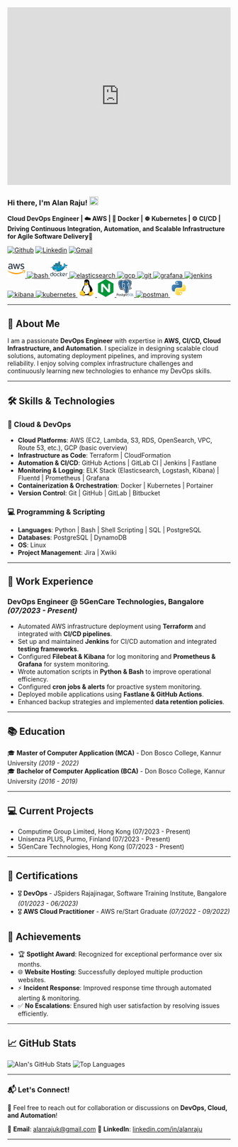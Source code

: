 <iframe src="https://alanraju22.github.io/alanraju22/git-profile/header-git.svg" width="100%" height="400" style="border:none;"></iframe>

<!--<img src="https://raw.githubusercontent.com/alanraju22/alanraju22/main/git-profile/header-git.svg" alt="GitHub Header" width="100%">-->

### Hi there, I'm Alan Raju! <img src="https://media.giphy.com/media/hvRJCLFzcasrR4ia7z/giphy.gif" width="20px" height="20px">

**Cloud DevOps Engineer | ☁️ AWS | 🐳 Docker | ☸️ Kubernetes | ⚙️ CI/CD | Driving Continuous Integration, Automation, and Scalable Infrastructure for Agile Software Delivery🚀**

[![Github](https://img.shields.io/badge/-Github-000?style=flat&logo=Github&logoColor=white)](https://github.com/alanraju22)
[![Linkedin](https://img.shields.io/badge/-LinkedIn-blue?style=flat&logo=Linkedin&logoColor=white)](https://www.linkedin.com/in/alanraju/)
[![Gmail](https://img.shields.io/badge/-Gmail-c14438?style=flat&logo=Gmail&logoColor=white)](mailto:alanrajuk@gmail.com)
<!-- [![Instagram](https://img.shields.io/badge/-Instagram-c13584?style=flat&labelColor=c13584&logo=instagram&logoColor=white)](https://www.instagram.com/murillo_comino/) -->

<p align="left"> <a href="https://aws.amazon.com" target="_blank" rel="noreferrer"> <img src="https://raw.githubusercontent.com/devicons/devicon/master/icons/amazonwebservices/amazonwebservices-original-wordmark.svg" alt="aws" width="40" height="40"/> </a> <a href="https://www.gnu.org/software/bash/" target="_blank" rel="noreferrer"> <img src="https://www.vectorlogo.zone/logos/gnu_bash/gnu_bash-icon.svg" alt="bash" width="40" height="40"/> </a> <a href="https://www.docker.com/" target="_blank" rel="noreferrer"> <img src="https://raw.githubusercontent.com/devicons/devicon/master/icons/docker/docker-original-wordmark.svg" alt="docker" width="40" height="40"/> </a> <a href="https://www.elastic.co" target="_blank" rel="noreferrer"> <img src="https://www.vectorlogo.zone/logos/elastic/elastic-icon.svg" alt="elasticsearch" width="40" height="40"/> </a> <a href="https://cloud.google.com" target="_blank" rel="noreferrer"> <img src="https://www.vectorlogo.zone/logos/google_cloud/google_cloud-icon.svg" alt="gcp" width="40" height="40"/> </a> <a href="https://git-scm.com/" target="_blank" rel="noreferrer"> <img src="https://www.vectorlogo.zone/logos/git-scm/git-scm-icon.svg" alt="git" width="40" height="40"/> </a> <a href="https://grafana.com" target="_blank" rel="noreferrer"> <img src="https://www.vectorlogo.zone/logos/grafana/grafana-icon.svg" alt="grafana" width="40" height="40"/> </a> <a href="https://www.jenkins.io" target="_blank" rel="noreferrer"> <img src="https://www.vectorlogo.zone/logos/jenkins/jenkins-icon.svg" alt="jenkins" width="40" height="40"/> </a> <a href="https://www.elastic.co/kibana" target="_blank" rel="noreferrer"> <img src="https://www.vectorlogo.zone/logos/elasticco_kibana/elasticco_kibana-icon.svg" alt="kibana" width="40" height="40"/> </a> <a href="https://kubernetes.io" target="_blank" rel="noreferrer"> <img src="https://www.vectorlogo.zone/logos/kubernetes/kubernetes-icon.svg" alt="kubernetes" width="40" height="40"/> </a> <a href="https://www.linux.org/" target="_blank" rel="noreferrer"> <img src="https://raw.githubusercontent.com/devicons/devicon/master/icons/linux/linux-original.svg" alt="linux" width="40" height="40"/> </a> <a href="https://www.nginx.com" target="_blank" rel="noreferrer"> <img src="https://raw.githubusercontent.com/devicons/devicon/master/icons/nginx/nginx-original.svg" alt="nginx" width="40" height="40"/> </a> <a href="https://www.postgresql.org" target="_blank" rel="noreferrer"> <img src="https://raw.githubusercontent.com/devicons/devicon/master/icons/postgresql/postgresql-original-wordmark.svg" alt="postgresql" width="40" height="40"/> </a> <a href="https://postman.com" target="_blank" rel="noreferrer"> <img src="https://www.vectorlogo.zone/logos/getpostman/getpostman-icon.svg" alt="postman" width="40" height="40"/> </a> <a href="https://www.python.org" target="_blank" rel="noreferrer"> <img src="https://raw.githubusercontent.com/devicons/devicon/master/icons/python/python-original.svg" alt="python" width="40" height="40"/> </a> </p>


---

## 📝 About Me
I am a passionate **DevOps Engineer** with expertise in **AWS, CI/CD, Cloud Infrastructure, and Automation**. I specialize in designing scalable cloud solutions, automating deployment pipelines, and improving system reliability. I enjoy solving complex infrastructure challenges and continuously learning new technologies to enhance my DevOps skills.

---

## 🛠️ Skills & Technologies

### 🚀 Cloud & DevOps
- **Cloud Platforms**: AWS (EC2, Lambda, S3, RDS, OpenSearch, VPC, Route 53, etc.), GCP (basic overview)
- **Infrastructure as Code**: Terraform | CloudFormation
- **Automation & CI/CD**: GitHub Actions | GitLab CI | Jenkins | Fastlane
- **Monitoring & Logging**: ELK Stack (Elasticsearch, Logstash, Kibana) | Fluentd | Prometheus | Grafana
- **Containerization & Orchestration**: Docker | Kubernetes | Portainer
- **Version Control**: Git | GitHub | GitLab | Bitbucket

### 💻 Programming & Scripting
- **Languages**: Python | Bash | Shell Scripting | SQL | PostgreSQL
- **Databases**: PostgreSQL | DynamoDB
- **OS**: Linux
- **Project Management**: Jira | Xwiki

---

## 💼 Work Experience

### **DevOps Engineer @ 5GenCare Technologies, Bangalore** *(07/2023 - Present)*
- Automated AWS infrastructure deployment using **Terraform** and integrated with **CI/CD pipelines**.
- Set up and maintained **Jenkins** for CI/CD automation and integrated **testing frameworks**.
- Configured **Filebeat & Kibana** for log monitoring and **Prometheus & Grafana** for system monitoring.
- Wrote automation scripts in **Python & Bash** to improve operational efficiency.
- Configured **cron jobs & alerts** for proactive system monitoring.
- Deployed mobile applications using **Fastlane & GitHub Actions**.
- Enhanced backup strategies and implemented **data retention policies**.

---

## 📚 Education
🎓 **Master of Computer Application (MCA)** - Don Bosco College, Kannur University *(2019 - 2022)*  
🎓 **Bachelor of Computer Application (BCA)** - Don Bosco College, Kannur University *(2016 - 2019)*

---

## 💻 Current Projects
- Computime Group Limited, Hong Kong (07/2023 - Present)
- Unisenza PLUS, Purmo, Finland (07/2023 - Present)
- 5GenCare Technologies, Hong Kong (07/2023 - Present)

---

## 📜 Certifications
- 🎖️ **DevOps** - JSpiders Rajajinagar, Software Training Institute, Bangalore *(01/2023 - 06/2023)*
- 🎖️ **AWS Cloud Practitioner** - AWS re/Start Graduate *(07/2022 - 09/2022)*

## 🌟 Achievements
- 🏆 **Spotlight Award**: Recognized for exceptional performance over six months.
- 🌐 **Website Hosting**: Successfully deployed multiple production websites.
- ⚡ **Incident Response**: Improved response time through automated alerting & monitoring.
- ✅ **No Escalations**: Ensured high user satisfaction by resolving issues efficiently.

---

## 📈 GitHub Stats

![Alan's GitHub Stats](https://github-readme-stats.vercel.app/api?username=alanraju22&show_icons=true&theme=radical)
![Top Languages](https://github-readme-stats.vercel.app/api/top-langs/?username=alanraju22&layout=compact&theme=radical)

---

### 📬 Let's Connect!
💬 Feel free to reach out for collaboration or discussions on **DevOps, Cloud, and Automation**!

📧 **Email**: [alanrajuk@gmail.com](mailto:alanrajuk@gmail.com)
🔗 **LinkedIn**: [linkedin.com/in/alanraju](https://www.linkedin.com/in/alanraju/)

---

<!--## Support me
<p align="center">
  <a href="https://www.patreon.com/alanraju" target="_blank">
    <img width="18%" alt="Check my Patreon" src="https://raw.githubusercontent.com/onimur/.github/master/.resources/support-patreon.png"/>
  </a>
  <a href="https://www.paypal.com/cgi-bin/webscr?cmd=_donations&business=YUTBBKXR2XCPJ" target="_blank">
      <img width="18%" alt="Donate with Paypal" src="https://raw.githubusercontent.com/onimur/.github/master/.resources/support-paypal.png"/>
  </a>
  <a href="https://www.buymeacoffee.com/alanraju" target="_blank">
      <img width="18%" alt="Buy me a coffee" src="https://raw.githubusercontent.com/onimur/.github/master/.resources/support-buy-coffee.png"/>
  </a>
</p>
-->


